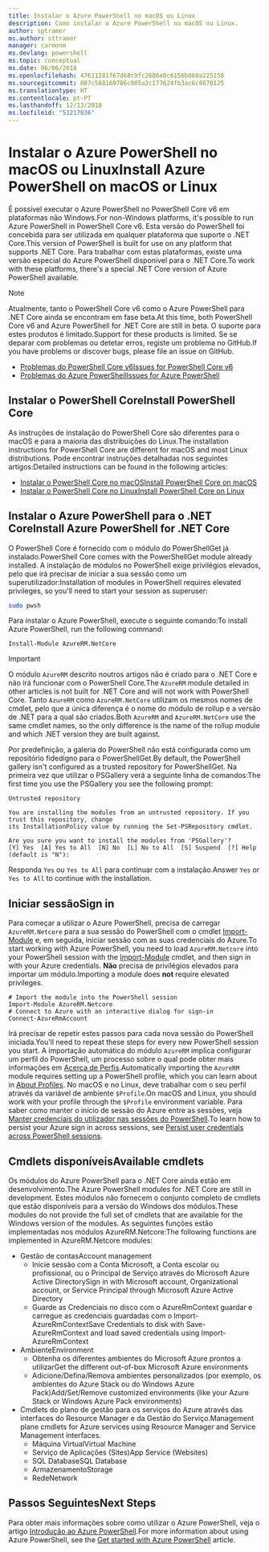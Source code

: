 ```yaml
---
title: Instalar o Azure PowerShell no macOS ou Linux
description: Como instalar o Azure PowerShell no macOS ou Linux.
author: sptramer
ms.author: sttramer
manager: carmonm
ms.devlang: powershell
ms.topic: conceptual
ms.date: 06/06/2018
ms.openlocfilehash: 47611281f67d68c9fc2686e0c6156b060a225158
ms.sourcegitcommit: 087c588169786c005a3c177624fb3ac6c8870125
ms.translationtype: HT
ms.contentlocale: pt-PT
ms.lasthandoff: 12/13/2018
ms.locfileid: "53217036"
---
```

# <a name="install-azure-powershell-on-macos-or-linux"></a><span data-ttu-id="68da2-103">Instalar o Azure PowerShell no macOS ou Linux</span><span class="sxs-lookup"><span data-stu-id="68da2-103">Install Azure PowerShell on macOS or Linux</span></span>

<span data-ttu-id="68da2-104">É possível executar o Azure PowerShell no PowerShell Core v6 em plataformas não Windows.</span><span class="sxs-lookup"><span data-stu-id="68da2-104">For non-Windows platforms, it's possible to run Azure PowerShell in PowerShell Core v6.</span></span> <span data-ttu-id="68da2-105">Esta versão do PowerShell foi concebida para ser utilizada em qualquer plataforma que suporte o .NET Core.</span><span class="sxs-lookup"><span data-stu-id="68da2-105">This version of PowerShell is built for use on any platform that supports .NET Core.</span></span> <span data-ttu-id="68da2-106">Para trabalhar com estas plataformas, existe uma versão especial do Azure PowerShell disponível para o .NET Core.</span><span class="sxs-lookup"><span data-stu-id="68da2-106">To work with these platforms, there's a special .NET Core version of Azure PowerShell available.</span></span>

> [!NOTE]
> <span data-ttu-id="68da2-107">Atualmente, tanto o PowerShell Core v6 como o Azure PowerShell para .NET Core ainda se encontram em fase beta.</span><span class="sxs-lookup"><span data-stu-id="68da2-107">At this time, both PowerShell Core v6 and Azure PowerShell for .NET Core are still in beta.</span></span>
> <span data-ttu-id="68da2-108">O suporte para estes produtos é limitado.</span><span class="sxs-lookup"><span data-stu-id="68da2-108">Support for these products is limited.</span></span> <span data-ttu-id="68da2-109">Se se deparar com problemas ou detetar erros, registe um problema no GitHub.</span><span class="sxs-lookup"><span data-stu-id="68da2-109">If you have problems or discover bugs, please file an issue on GitHub.</span></span>
>
> * [<span data-ttu-id="68da2-110">Problemas do PowerShell Core v6</span><span class="sxs-lookup"><span data-stu-id="68da2-110">Issues for PowerShell Core v6</span></span>](https://github.com/PowerShell/PowerShell/issues)
> * [<span data-ttu-id="68da2-111">Problemas do Azure PowerShell</span><span class="sxs-lookup"><span data-stu-id="68da2-111">Issues for Azure PowerShell</span></span>](https://github.com/azure/azure-docs-powershell/issues)

## <a name="install-powershell-core"></a><span data-ttu-id="68da2-112">Instalar o PowerShell Core</span><span class="sxs-lookup"><span data-stu-id="68da2-112">Install PowerShell Core</span></span>

<span data-ttu-id="68da2-113">As instruções de instalação do PowerShell Core são diferentes para o macOS e para a maioria das distribuições do Linux.</span><span class="sxs-lookup"><span data-stu-id="68da2-113">The installation instructions for PowerShell Core are different for macOS and most Linux distributions.</span></span>
<span data-ttu-id="68da2-114">Pode encontrar instruções detalhadas nos seguintes artigos:</span><span class="sxs-lookup"><span data-stu-id="68da2-114">Detailed instructions can be found in the following articles:</span></span>

* [<span data-ttu-id="68da2-115">Instalar o PowerShell Core no macOS</span><span class="sxs-lookup"><span data-stu-id="68da2-115">Install PowerShell Core on macOS</span></span>](/powershell/scripting/setup/installing-powershell-core-on-macos)
* [<span data-ttu-id="68da2-116">Instalar o PowerShell Core no Linux</span><span class="sxs-lookup"><span data-stu-id="68da2-116">Install PowerShell Core on Linux</span></span>](/powershell/scripting/setup/installing-powershell-core-on-linux)

## <a name="install-azure-powershell-for-net-core"></a><span data-ttu-id="68da2-117">Instalar o Azure PowerShell para o .NET Core</span><span class="sxs-lookup"><span data-stu-id="68da2-117">Install Azure PowerShell for .NET Core</span></span>

<span data-ttu-id="68da2-118">O PowerShell Core é fornecido com o módulo do PowerShellGet já instalado.</span><span class="sxs-lookup"><span data-stu-id="68da2-118">PowerShell Core comes with the PowerShellGet module already installed.</span></span> <span data-ttu-id="68da2-119">A instalação de módulos no PowerShell exige privilégios elevados, pelo que irá precisar de iniciar a sua sessão como um superutilizador:</span><span class="sxs-lookup"><span data-stu-id="68da2-119">Installation of modules in PowerShell requires elevated privileges, so you'll need to start your session as superuser:</span></span>

```bash
sudo pwsh
```

<span data-ttu-id="68da2-120">Para instalar o Azure PowerShell, execute o seguinte comando:</span><span class="sxs-lookup"><span data-stu-id="68da2-120">To install Azure PowerShell, run the following command:</span></span>

```powershell-interactive
Install-Module AzureRM.NetCore
```

> [!IMPORTANT]
> <span data-ttu-id="68da2-121">O módulo `AzureRM` descrito noutros artigos não é criado para o .NET Core e não irá funcionar com o PowerShell Core.</span><span class="sxs-lookup"><span data-stu-id="68da2-121">The `AzureRM` module detailed in other articles is not built for .NET Core and will not work with PowerShell Core.</span></span> <span data-ttu-id="68da2-122">Tanto `AzureRM` como `AzureRM.NetCore` utilizam os mesmos nomes de cmdlet, pelo que a única diferença é o nome do módulo de rollup e a versão de .NET para a qual são criados.</span><span class="sxs-lookup"><span data-stu-id="68da2-122">Both `AzureRM` and `AzureRM.NetCore` use the same cmdlet names, so the only difference is the name of the rollup module and which .NET version they are built against.</span></span>

<span data-ttu-id="68da2-123">Por predefinição, a galeria do PowerShell não está configurada como um repositório fidedigno para o PowerShellGet.</span><span class="sxs-lookup"><span data-stu-id="68da2-123">By default, the PowerShell gallery isn't configured as a trusted repository for PowerShellGet.</span></span> <span data-ttu-id="68da2-124">Na primeira vez que utilizar o PSGallery verá a seguinte linha de comandos:</span><span class="sxs-lookup"><span data-stu-id="68da2-124">The first time you use the PSGallery you see the following prompt:</span></span>

```output
Untrusted repository

You are installing the modules from an untrusted repository. If you trust this repository, change
its InstallationPolicy value by running the Set-PSRepository cmdlet.

Are you sure you want to install the modules from 'PSGallery'?
[Y] Yes  [A] Yes to All  [N] No  [L] No to All  [S] Suspend  [?] Help (default is "N"):
```

<span data-ttu-id="68da2-125">Responda `Yes` ou `Yes to All` para continuar com a instalação.</span><span class="sxs-lookup"><span data-stu-id="68da2-125">Answer `Yes` or `Yes to All` to continue with the installation.</span></span>

## <a name="sign-in"></a><span data-ttu-id="68da2-126">Iniciar sessão</span><span class="sxs-lookup"><span data-stu-id="68da2-126">Sign in</span></span>

<span data-ttu-id="68da2-127">Para começar a utilizar o Azure PowerShell, precisa de carregar `AzureRM.Netcore` para a sua sessão do PowerShell com o cmdlet [Import-Module](/powershell/module/Microsoft.PowerShell.Core/Import-Module) e, em seguida, iniciar sessão com as suas credenciais do Azure.</span><span class="sxs-lookup"><span data-stu-id="68da2-127">To start working with Azure PowerShell, you need to load `AzureRM.Netcore` into your PowerShell session with the [Import-Module](/powershell/module/Microsoft.PowerShell.Core/Import-Module) cmdlet, and then sign in with your Azure credentials.</span></span> <span data-ttu-id="68da2-128">__Não__ precisa de privilégios elevados para importar um módulo.</span><span class="sxs-lookup"><span data-stu-id="68da2-128">Importing a module does __not__ require elevated privileges.</span></span>

```powershell-interactive
# Import the module into the PowerShell session
Import-Module AzureRM.Netcore
# Connect to Azure with an interactive dialog for sign-in
Connect-AzureRmAccount
```

<span data-ttu-id="68da2-129">Irá precisar de repetir estes passos para cada nova sessão do PowerShell iniciada.</span><span class="sxs-lookup"><span data-stu-id="68da2-129">You'll need to repeat these steps for every new PowerShell session you start.</span></span> <span data-ttu-id="68da2-130">A importação automática do módulo `AzureRM` implica configurar um perfil do PowerShell, um processo sobre o qual pode obter mais informações em [Acerca de Perfis](/powershell/module/microsoft.powershell.core/about/about_profiles).</span><span class="sxs-lookup"><span data-stu-id="68da2-130">Automatically importing the `AzureRM` module requires setting up a PowerShell profile, which you can learn about in [About Profiles](/powershell/module/microsoft.powershell.core/about/about_profiles).</span></span>
<span data-ttu-id="68da2-131">No macOS e no Linux, deve trabalhar com o seu perfil através da variável de ambiente `$Profile`.</span><span class="sxs-lookup"><span data-stu-id="68da2-131">On macOS and Linux, you should work with your profile through the `$Profile` environment variable.</span></span> <span data-ttu-id="68da2-132">Para saber como manter o início de sessão do Azure entre as sessões, veja [Manter credenciais do utilizador nas sessões do PowerShell](context-persistence.md).</span><span class="sxs-lookup"><span data-stu-id="68da2-132">To learn how to persist your Azure sign in across sessions, see [Persist user credentials across PowerShell sessions](context-persistence.md).</span></span>

## <a name="available-cmdlets"></a><span data-ttu-id="68da2-133">Cmdlets disponíveis</span><span class="sxs-lookup"><span data-stu-id="68da2-133">Available cmdlets</span></span>

<span data-ttu-id="68da2-134">Os módulos do Azure PowerShell para o .NET Core ainda estão em desenvolvimento.</span><span class="sxs-lookup"><span data-stu-id="68da2-134">The Azure PowerShell modules for .NET Core are still in development.</span></span> <span data-ttu-id="68da2-135">Estes módulos não fornecem o conjunto completo de cmdlets que estão disponíveis para a versão do Windows dos módulos.</span><span class="sxs-lookup"><span data-stu-id="68da2-135">These modules do not provide the full set of cmdlets that are available for the Windows version of the modules.</span></span> <span data-ttu-id="68da2-136">As seguintes funções estão implementadas nos módulos AzureRM.Netcore:</span><span class="sxs-lookup"><span data-stu-id="68da2-136">The following functions are implemented in AzureRM.Netcore modules:</span></span>

* <span data-ttu-id="68da2-137">Gestão de contas</span><span class="sxs-lookup"><span data-stu-id="68da2-137">Account management</span></span>
  * <span data-ttu-id="68da2-138">Inicie sessão com a Conta Microsoft, a Conta escolar ou profissional, ou o Principal de Serviço através do Microsoft Azure Active Directory</span><span class="sxs-lookup"><span data-stu-id="68da2-138">Sign in with Microsoft account, Organizational account, or Service Principal through Microsoft Azure Active Directory</span></span>
  * <span data-ttu-id="68da2-139">Guarde as Credenciais no disco com o AzureRmContext guardar e carregue as credenciais guardadas com o Import-AzureRmContext</span><span class="sxs-lookup"><span data-stu-id="68da2-139">Save Credentials to disk with Save-AzureRmContext and load saved credentials using Import-AzureRmContext</span></span>
* <span data-ttu-id="68da2-140">Ambiente</span><span class="sxs-lookup"><span data-stu-id="68da2-140">Environment</span></span>
  * <span data-ttu-id="68da2-141">Obtenha os diferentes ambientes do Microsoft Azure prontos a utilizar</span><span class="sxs-lookup"><span data-stu-id="68da2-141">Get the different out-of-box Microsoft Azure environments</span></span>
  * <span data-ttu-id="68da2-142">Adicione/Defina/Remova ambientes personalizados (por exemplo, os ambientes do Azure Stack ou do Windows Azure Pack)</span><span class="sxs-lookup"><span data-stu-id="68da2-142">Add/Set/Remove customized environments (like your Azure Stack or Windows Azure Pack environments)</span></span>
* <span data-ttu-id="68da2-143">Cmdlets do plano de gestão para os serviços do Azure através das interfaces do Resource Manager e da Gestão do Serviço.</span><span class="sxs-lookup"><span data-stu-id="68da2-143">Management plane cmdlets for Azure services using Resource Manager and Service Management interfaces.</span></span>
  * <span data-ttu-id="68da2-144">Máquina Virtual</span><span class="sxs-lookup"><span data-stu-id="68da2-144">Virtual Machine</span></span>
  * <span data-ttu-id="68da2-145">Serviço de Aplicações (Sites)</span><span class="sxs-lookup"><span data-stu-id="68da2-145">App Service (Websites)</span></span>
  * <span data-ttu-id="68da2-146">SQL Database</span><span class="sxs-lookup"><span data-stu-id="68da2-146">SQL Database</span></span>
  * <span data-ttu-id="68da2-147">Armazenamento</span><span class="sxs-lookup"><span data-stu-id="68da2-147">Storage</span></span>
  * <span data-ttu-id="68da2-148">Rede</span><span class="sxs-lookup"><span data-stu-id="68da2-148">Network</span></span>

## <a name="next-steps"></a><span data-ttu-id="68da2-149">Passos Seguintes</span><span class="sxs-lookup"><span data-stu-id="68da2-149">Next Steps</span></span>

<span data-ttu-id="68da2-150">Para obter mais informações sobre como utilizar o Azure PowerShell, veja o artigo [Introdução ao Azure PowerShell](get-started-azureps.md).</span><span class="sxs-lookup"><span data-stu-id="68da2-150">For more information about using Azure PowerShell, see the [Get started with Azure PowerShell](get-started-azureps.md) article.</span></span>
